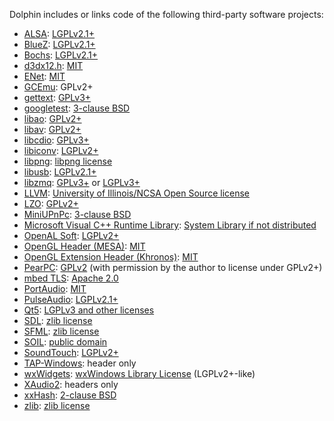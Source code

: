 Dolphin includes or links code of the following third-party software projects:

- [ALSA](http://www.alsa-project.org/):
   [LGPLv2.1+](http://git.alsa-project.org/?p=alsa-lib.git;a=blob;f=COPYING)
- [BlueZ](http://www.bluez.org/):
   [LGPLv2.1+](https://git.kernel.org/cgit/bluetooth/bluez.git/tree/COPYING.LIB)
- [Bochs](http://bochs.sourceforge.net/):
   [LGPLv2.1+](http://bochs.sourceforge.net/cgi-bin/lxr/source/COPYING)
- [d3dx12.h](https://github.com/Microsoft/DirectX-Graphics-Samples/blob/master/Samples/D3D1211On12/src/d3dx12.h):
   [MIT](https://github.com/Microsoft/DirectX-Graphics-Samples/blob/master/LICENSE)
- [ENet](http://enet.bespin.org/):
   [MIT](http://enet.bespin.org/License.html)
- [GCEmu](http://sourceforge.net/projects/gcemu-project/):
   GPLv2+
- [gettext](https://www.gnu.org/software/gettext/):
   [GPLv3+](http://git.savannah.gnu.org/cgit/gettext.git/tree/COPYING)
- [googletest](https://code.google.com/p/googletest/):
   [3-clause BSD](https://code.google.com/p/googletest/source/browse/trunk/LICENSE)
- [libao](https://www.xiph.org/ao/):
   [GPLv2+](https://trac.xiph.org/browser/trunk/ao/README)
- [libav](https://libav.org/):
   [GPLv2+](https://libav.org/legal.html)
- [libcdio](https://www.gnu.org/software/libcdio/):
   [GPLv3+](http://git.savannah.gnu.org/gitweb/?p=libcdio.git;a=blob_plain;f=COPYING)
- [libiconv](https://www.gnu.org/software/libiconv/):
   [LGPLv2+](http://git.savannah.gnu.org/cgit/libiconv.git/tree/COPYING.LIB)
- [libpng](http://www.libpng.org/pub/png/libpng.html):
   [libpng license](http://www.libpng.org/pub/png/src/libpng-LICENSE.txt)
- [libusb](http://libusb.info/):
   [LGPLv2.1+](https://github.com/libusb/libusb/blob/master/COPYING)
- [libzmq](http://zeromq.org/):
	[GPLv3+](https://github.com/zeromq/libzmq/blob/master/COPYING) or [LGPLv3+](https://github.com/zeromq/libzmq/blob/master/COPYING.LESSER)
- [LLVM](http://llvm.org/):
   [University of Illinois/NCSA Open Source license](http://llvm.org/docs/DeveloperPolicy.html#license)
- [LZO](http://www.oberhumer.com/opensource/lzo/):
   [GPLv2+](http://www.oberhumer.com/opensource/gpl.html)
- [MiniUPnPc](http://miniupnp.free.fr/):
   [3-clause BSD](https://github.com/miniupnp/miniupnp/blob/master/miniupnpc/LICENSE)
- [Microsoft Visual C++ Runtime Library](http://www.microsoft.com/en-us/download/details.aspx?id=40784):
   [System Library if not distributed](https://www.gnu.org/licenses/gpl-faq.html#WindowsRuntimeAndGPL)
- [OpenAL Soft](http://kcat.strangesoft.net/openal.html):
   [LGPLv2+](http://repo.or.cz/w/openal-soft.git/blob/HEAD:/COPYING)
- [OpenGL Header (MESA)](http://mesa3d.org/):
   [MIT](http://cgit.freedesktop.org/mesa/mesa/tree/include/GL/gl.h)
- [OpenGL Extension Header (Khronos)](https://www.opengl.org/registry/#headers):
   [MIT](https://www.opengl.org/registry/api/GL/glext.h)
- [PearPC](http://pearpc.sourceforge.net/):
   [GPLv2](http://pearpc.cvs.sourceforge.net/viewvc/pearpc/pearpc/COPYING?view=markup) (with permission by the author to license under GPLv2+)
- [mbed TLS](https://tls.mbed.org/):
   [Apache 2.0](https://github.com/ARMmbed/mbedtls/blob/development/LICENSE)
- [PortAudio](http://www.portaudio.com/):
   [MIT](http://www.portaudio.com/license.html)
- [PulseAudio](http://www.freedesktop.org/wiki/Software/PulseAudio/):
   [LGPLv2.1+](http://cgit.freedesktop.org/pulseaudio/pulseaudio/tree/LICENSE)
- [Qt5](http://qt-project.org/):
   [LGPLv3 and other licenses](http://doc.qt.io/qt-5/licensing.html)
- [SDL](https://www.libsdl.org/):
   [zlib license](http://hg.libsdl.org/SDL/file/tip/COPYING.txt)
- [SFML](http://www.sfml-dev.org/):
   [zlib license](http://www.sfml-dev.org/license.php)
- [SOIL](http://www.lonesock.net/soil.html):
   [public domain](http://www.lonesock.net/soil.html)
- [SoundTouch](http://www.surina.net/soundtouch/):
   [LGPLv2+](http://www.surina.net/soundtouch/license.html)
- [TAP-Windows](https://openvpn.net/):
   header only
- [wxWidgets](https://www.wxwidgets.org/):
   [wxWindows Library License](https://www.wxwidgets.org/about/licence/) (LGPLv2+-like)
- [XAudio2](http://msdn.microsoft.com/en-us/library/windows/desktop/hh405049.aspx):
   headers only
- [xxHash](https://github.com/Cyan4973/xxHash):
   [2-clause BSD](https://github.com/Cyan4973/xxHash/blob/master/LICENSE)
- [zlib](http://www.zlib.net/):
   [zlib license](http://www.zlib.net/zlib_license.html)
